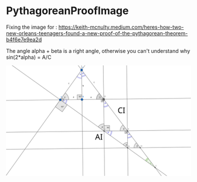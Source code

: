 # PythagoreanProofImage

Fixing the image for :
https://keith-mcnulty.medium.com/heres-how-two-new-orleans-teenagers-found-a-new-proof-of-the-pythagorean-theorem-b4f6e7e9ea2d

The angle alpha + beta is a right angle, otherwise you can't understand why sin(2*alpha) = A/C

![Image drawn with www.geogebra.org ](PythagoreanProof.svg )
